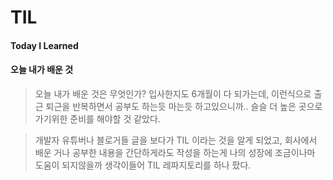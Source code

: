 # TIL

#### Today I Learned
#### 오늘 내가 배운 것

> 오늘 내가 배운 것은 무엇인가? 
입사한지도 6개월이 다 되가는데, 이런식으로 출근 퇴근을 반복하면서 공부도 하는듯 마는듯 하고있으니까.. 슬슬 더 높은 곳으로 가기위한 준비를 해야할 것 같았다.

> 개발자 유튜버나 블로거들 글을 보다가 TIL 이라는 것을 알게 되었고, 회사에서 배운 거나 공부한 내용을 간단하게라도 작성을 하는게 나의 성장에 조금이나마 도움이 되지않을까 생각이들어 TIL 레파지토리를 하나 팠다.
